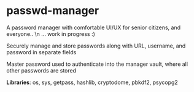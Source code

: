 # passwd-manager
A password manager with comfortable UI/UX for senior citizens, and everyone..
\n
... work in progress :)


Securely manage and store passwords along with URL, username, and password in separate fields

Master password used to authenticate into the manager vault, where all other passwords are stored

**Libraries**: os, sys, getpass, hashlib, cryptodome, pbkdf2, psycopg2
